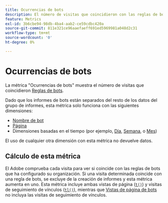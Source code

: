 ```yaml
---
title: Ocurrencias de bots
description: El número de visitas que coincidieron con las reglas de bots.
feature: Metrics
exl-id: 3b6cbe94-98db-4ba4-aab2-ce59cdbc420a
source-git-commit: 811e321ce96aaefaeff691ed5969981a048d2c31
workflow-type: tm+mt
source-wordcount: '0'
ht-degree: 0%

---
```


# Ocurrencias de bots

La métrica &quot;Ocurrencias de bots&quot; muestra el número de visitas que coincidieron [Reglas de bots](/help/admin/admin/c-manage-report-suites/c-edit-report-suites/general/bot-removal/bot-rules.md).

Dado que los informes de bots están separados del resto de los datos del grupo de informes, esta métrica solo funciona con las siguientes dimensiones:

* [Nombre de bot](../dimensions/bot-name.md)
* [Página](../dimensions/page.md)
* Dimensiones basadas en el tiempo (por ejemplo, [Día](../dimensions/day.md), [Semana](../dimensions/week.md), o [Mes](../dimensions/month.md))

El uso de cualquier otra dimensión con esta métrica no devuelve datos.

## Cálculo de esta métrica

El Adobe comprueba cada visita para ver si coincide con las reglas de bots que ha configurado su organización. Si una visita determinada coincide con una regla de bots, se excluye de la creación de informes y esta métrica aumenta en uno. Esta métrica incluye ambas vistas de página ([`t()`](/help/implement/vars/functions/t-method.md)) y visitas de seguimiento de vínculos ([`tl()`](/help/implement/vars/functions/tl-method.md)), mientras que [Vistas de página de bots](bot-page-views.md) no incluya las visitas de seguimiento de vínculos.

